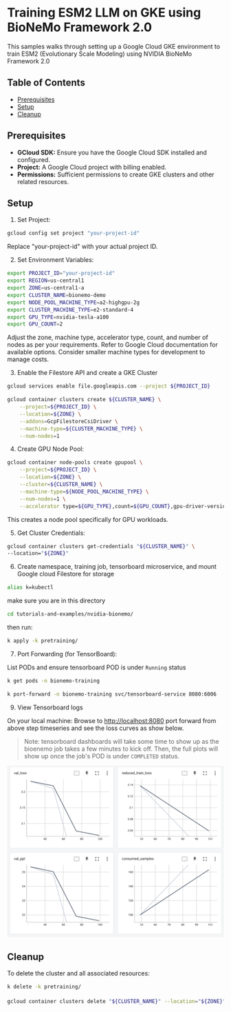 # Training ESM2 LLM on GKE using BioNeMo Framework 2.0

This samples walks through setting up a Google Cloud GKE environment to train ESM2 (Evolutionary Scale Modeling) using NVIDIA BioNeMo Framework 2.0

## Table of Contents

- [Prerequisites](#prerequisites)
- [Setup](#setup)
- [Cleanup](#cleanup)

## Prerequisites

- **GCloud SDK:** Ensure you have the Google Cloud SDK installed and configured.
- **Project:**  A Google Cloud project with billing enabled.
- **Permissions:**  Sufficient permissions to create GKE clusters and other related resources.

## Setup

1. Set Project:

```bash
gcloud config set project "your-project-id"
```

Replace "your-project-id" with your actual project ID.

2. Set Environment Variables:

```bash
export PROJECT_ID="your-project-id"
export REGION=us-central1
export ZONE=us-central1-a
export CLUSTER_NAME=bionemo-demo
export NODE_POOL_MACHINE_TYPE=a2-highgpu-2g
export CLUSTER_MACHINE_TYPE=e2-standard-4
export GPU_TYPE=nvidia-tesla-a100
export GPU_COUNT=2
```

Adjust the zone, machine type, accelerator type, count, and number of nodes as per your requirements. Refer to Google Cloud documentation for available options. Consider smaller machine types for development to manage costs.

3. Enable the Filestore API and create a GKE Cluster

```bash
gcloud services enable file.googleapis.com --project ${PROJECT_ID}
```

```bash
gcloud container clusters create ${CLUSTER_NAME} \
    --project=${PROJECT_ID} \
    --location=${ZONE} \
    --addons=GcpFilestoreCsiDriver \
    --machine-type=${CLUSTER_MACHINE_TYPE} \
    --num-nodes=1
```

4. Create GPU Node Pool:

```bash
gcloud container node-pools create gpupool \
    --project=${PROJECT_ID} \
    --location=${ZONE} \
    --cluster=${CLUSTER_NAME} \
    --machine-type=${NODE_POOL_MACHINE_TYPE} \
    --num-nodes=1 \
    --accelerator type=${GPU_TYPE},count=${GPU_COUNT},gpu-driver-version=latest 
```

This creates a node pool specifically for GPU workloads.

5. Get Cluster Credentials:

```bash
gcloud container clusters get-credentials "${CLUSTER_NAME}" \
--location="${ZONE}"
```

6. Create namespace, training job, tensorboard microservice, and mount Google cloud Filestore for storage

```bash
alias k=kubectl
```

make sure you are in this directory

```bash
cd tutorials-and-examples/nvidia-bionemo/
```

then run:

```bash
k apply -k pretraining/
```

7. Port Forwarding (for TensorBoard):

List PODs and ensure tensorboard POD is under `Running` status

```bash
k get pods -n bionemo-training
```

```bash
k port-forward -n bionemo-training svc/tensorboard-service 8080:6006
```

9. View Tensorboard logs

On your local machine: Browse to <http://localhost:8080> port forward from above step timeseries and see the loss curves as show below.

>Note: tensorboard dashboards will take some time to show up as the bioenemo job takes a few minutes to kick off. Then, the full plots will show up once the job's POD is under `COMPLETED` status.

[<img src="./images/tensorboard-results.png" width="750"/>](HighLevelArch)

## Cleanup

To delete the cluster and all associated resources:

```bash
k delete -k pretraining/

gcloud container clusters delete "${CLUSTER_NAME}" --location="${ZONE}" --quiet
```